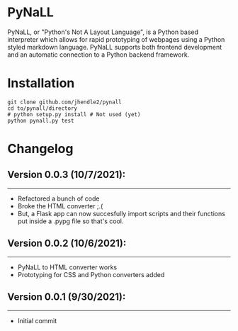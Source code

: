 # PyNaLL
PyNaLL, or "Python's Not A Layout Language", is a Python based 
interpreter which allows for rapid prototyping of webpages
using a Python styled markdown language. PyNaLL supports both
frontend development and an automatic connection to a
Python backend framework.

# Installation
```
git clone github.com/jhendle2/pynall
cd to/pynall/directory
# python setup.py install # Not used (yet)
python pynall.py test
```

# Changelog

## Version 0.0.3 (10/7/2021):

---
* Refactored a bunch of code
* Broke the HTML converter ;.(
* But, a Flask app can now succesfully import scripts
and their functions put inside a .pypg file so that's cool.

## Version 0.0.2 (10/6/2021):

---
* PyNaLL to HTML converter works
* Prototyping for CSS and Python converters added

## Version 0.0.1 (9/30/2021):

___
* Initial commit